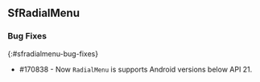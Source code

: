 
## SfRadialMenu

### Bug Fixes
{:#sfradialmenu-bug-fixes}


* \#170838 - Now `RadialMenu` is supports Android versions below API 21.
